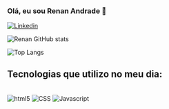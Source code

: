 
### Olá, eu sou Renan Andrade 👋

[![Linkedin](https://img.shields.io/badge/LinkedIn-0077B5?style=for-the-badge&logo=linkedin&logoColor=white)](https://www.linkedin.com/in/renan-andrade-ribeiro-105056167/)

![Renan GitHub stats](https://github-readme-stats.vercel.app/api?username=RenanAnd18&show_icons=true&theme=merko)

![Top Langs](https://github-readme-stats.vercel.app/api/top-langs/?username=anuraghazra&hide_progress=true)

## Tecnologias que utilizo no meu dia:

<div style="display: inline _block"><br/>
    <img align="center" alt="html5" src="https://img.shields.io/badge/HTML5-E34F26?style=for-the-badge&logo=html5&logoColor=white"/>
    <img align="center" alt="CSS" src="https://img.shields.io/badge/CSS-239120?&style=for-the-badge&logo=css3&logoColor=white"/>
    <img align="center" alt="Javascript" src="https://img.shields.io/badge/JavaScript-F7DF1E?style=for-the-badge&logo=javascript&logoColor=black"/>
    </div>

    
